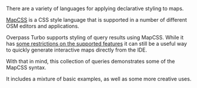 There are a variety of languages for applying declarative styling to maps.

[MapCSS](https://wiki.openstreetmap.org/wiki/MapCSS) is a CSS style language that
is supported in a number of different OSM editors and applications.

Overpass Turbo supports styling of query results using MapCSS. While it has
[some restrictions on the supported features](https://wiki.openstreetmap.org/wiki/Overpass_turbo/MapCSS)
it can still be a useful way to quickly generate interactive maps directly from the
IDE.

With that in mind, this collection of queries demonstrates some of the MapCSS
syntax.

It includes a mixture of basic examples, as well as some more creative uses.
